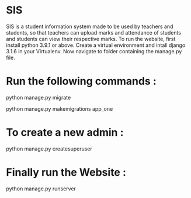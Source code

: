 # SIS
SIS is a student information system made to be used by teachers and students, so that teachers can upload marks and attendance of students and students can view their respective marks.
To run the website, first install python 3.9.1 or above. Create a virtual environment and intall django 3.1.6 in your Virtualenv.
Now navigate to folder containing the manage.py file.

# Run the following commands :

python manage.py migrate

python manage.py makemigrations app_one

# To create a new admin :

python manage.py createsuperuser

# Finally run the Website :

python manage.py runserver

